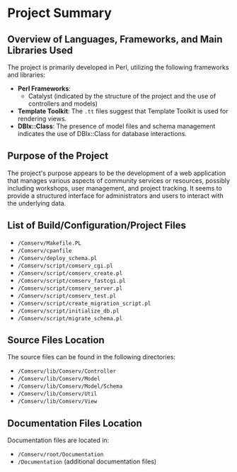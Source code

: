 # Project Summary

## Overview of Languages, Frameworks, and Main Libraries Used
The project is primarily developed in Perl, utilizing the following frameworks and libraries:
- **Perl Frameworks**: 
  - Catalyst (indicated by the structure of the project and the use of controllers and models)
- **Template Toolkit**: The `.tt` files suggest that Template Toolkit is used for rendering views.
- **DBIx::Class**: The presence of model files and schema management indicates the use of DBIx::Class for database interactions.

## Purpose of the Project
The project's purpose appears to be the development of a web application that manages various aspects of community services or resources, possibly including workshops, user management, and project tracking. It seems to provide a structured interface for administrators and users to interact with the underlying data.

## List of Build/Configuration/Project Files
- `/Comserv/Makefile.PL`
- `/Comserv/cpanfile`
- `/Comserv/deploy_schema.pl`
- `/Comserv/script/comserv_cgi.pl`
- `/Comserv/script/comserv_create.pl`
- `/Comserv/script/comserv_fastcgi.pl`
- `/Comserv/script/comserv_server.pl`
- `/Comserv/script/comserv_test.pl`
- `/Comserv/script/create_migration_script.pl`
- `/Comserv/script/initialize_db.pl`
- `/Comserv/script/migrate_schema.pl`

## Source Files Location
The source files can be found in the following directories:
- `/Comserv/lib/Comserv/Controller`
- `/Comserv/lib/Comserv/Model`
- `/Comserv/lib/Comserv/Model/Schema`
- `/Comserv/lib/Comserv/Util`
- `/Comserv/lib/Comserv/View`

## Documentation Files Location
Documentation files are located in:
- `/Comserv/root/Documentation`
- `/Documentation` (additional documentation files)